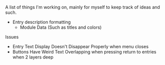 A list of things I'm working on, mainly for myself to keep track of ideas and such.

* Entry description formatting
	- Module Data (Such as titles and colors)

Issues
- Entry Text Display Doesn't Disappear Properly when menu closes
- Buttons Have Weird Text Overlapping when pressing return to entries when 2 layers deep